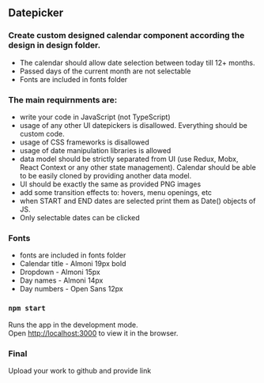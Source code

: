 ## Datepicker

### Create custom designed calendar component according the design in design folder.
* The calendar should allow date selection between today till 12+ months.
* Passed days of the current month are not selectable
* Fonts are included in fonts folder


### The main requirnments are:
* write your code in JavaScript (not TypeScript)
* usage of any other UI datepickers is disallowed. Everything should be custom code.
* usage of CSS frameworks is disallowed
* usage of date manipulation libraries is allowed
* data model should be strictly separated from UI (use Redux, Mobx, React Context or any other state management). Calendar should be able to be easily cloned by providing another data model.
* UI should be exactly the same as provided PNG images
* add some transition effects to: hovers, menu openings, etc
* when START and END dates are selected print them as Date() objects of JS.
* Only selectable dates can be clicked

### Fonts
* fonts are included in fonts folder
* Calendar title - Almoni 19px bold
* Dropdown - Almoni 15px
* Day names - Almoni 14px
* Day numbers - Open Sans 12px


### `npm start`

Runs the app in the development mode.<br>
Open [http://localhost:3000](http://localhost:3000) to view it in the browser.


### Final
Upload your work to github and provide link

